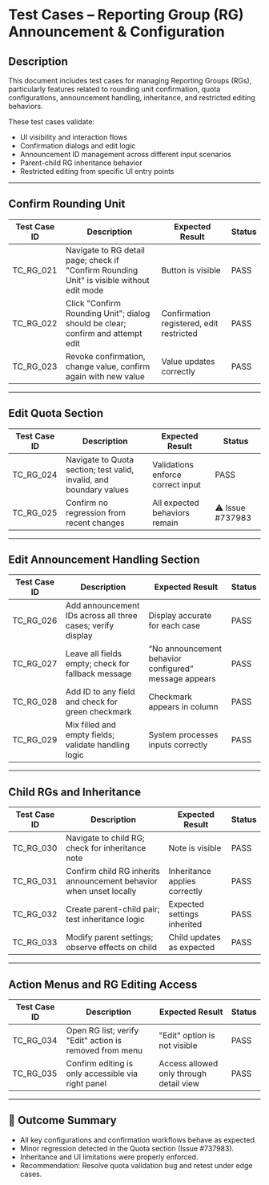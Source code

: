 # Test Cases – Reporting Group (RG) Announcement & Configuration

## Description

This document includes test cases for managing Reporting Groups (RGs), particularly features related to rounding unit confirmation, quota configurations, announcement handling, inheritance, and restricted editing behaviors.

These test cases validate:
- UI visibility and interaction flows
- Confirmation dialogs and edit logic
- Announcement ID management across different input scenarios
- Parent-child RG inheritance behavior
- Restricted editing from specific UI entry points

---

## Confirm Rounding Unit

| Test Case ID | Description                                                                 | Expected Result                                       | Status           |
|--------------|-----------------------------------------------------------------------------|-------------------------------------------------------|------------------|
| TC_RG_021    | Navigate to RG detail page; check if "Confirm Rounding Unit" is visible without edit mode | Button is visible                       | PASS             |
| TC_RG_022    | Click "Confirm Rounding Unit"; dialog should be clear; confirm and attempt edit | Confirmation registered, edit restricted          | PASS             |
| TC_RG_023    | Revoke confirmation, change value, confirm again with new value             | Value updates correctly                               | PASS             |

---

## Edit Quota Section

| Test Case ID | Description                                                                 | Expected Result                                       | Status           |
|--------------|-----------------------------------------------------------------------------|-------------------------------------------------------|------------------|
| TC_RG_024    | Navigate to Quota section; test valid, invalid, and boundary values         | Validations enforce correct input                     | PASS             |
| TC_RG_025    | Confirm no regression from recent changes                                   | All expected behaviors remain                         | ⚠️ Issue #737983 |

---

## Edit Announcement Handling Section

| Test Case ID | Description                                                                 | Expected Result                                       | Status           |
|--------------|-----------------------------------------------------------------------------|-------------------------------------------------------|------------------|
| TC_RG_026    | Add announcement IDs across all three cases; verify display                 | Display accurate for each case                        | PASS             |
| TC_RG_027    | Leave all fields empty; check for fallback message                          | “No announcement behavior configured” message appears | PASS             |
| TC_RG_028    | Add ID to any field and check for green checkmark                           | Checkmark appears in column                           | PASS             |
| TC_RG_029    | Mix filled and empty fields; validate handling logic                        | System processes inputs correctly                     | PASS             |

---

## Child RGs and Inheritance

| Test Case ID | Description                                                                 | Expected Result                                       | Status           |
|--------------|-----------------------------------------------------------------------------|-------------------------------------------------------|------------------|
| TC_RG_030    | Navigate to child RG; check for inheritance note                            | Note is visible                                       | PASS             |
| TC_RG_031    | Confirm child RG inherits announcement behavior when unset locally          | Inheritance applies correctly                         | PASS             |
| TC_RG_032    | Create parent-child pair; test inheritance logic                            | Expected settings inherited                           | PASS             |
| TC_RG_033    | Modify parent settings; observe effects on child                            | Child updates as expected                             | PASS             |

---

## Action Menus and RG Editing Access

| Test Case ID | Description                                                                 | Expected Result                                        | Status           |
|--------------|-----------------------------------------------------------------------------|--------------------------------------------------------|------------------|
| TC_RG_034    | Open RG list; verify "Edit" action is removed from menu                     | "Edit" option is not visible                           | PASS             |
| TC_RG_035    | Confirm editing is only accessible via right panel                          | Access allowed only through detail view                | PASS             |

---

## 📝 Outcome Summary

- All key configurations and confirmation workflows behave as expected.
- Minor regression detected in the Quota section (Issue #737983).
- Inheritance and UI limitations were properly enforced.
- Recommendation: Resolve quota validation bug and retest under edge cases.

